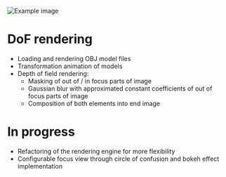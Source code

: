 ![Example image](https://raw.githubusercontent.com/bartlomiejn/dof-rendering-metal/master/dof_rendering.gif)

# DoF rendering
- Loading and rendering OBJ model files
- Transformation animation of models
- Depth of field rendering:
  - Masking of out of / in focus parts of image
  - Gaussian blur with approximated constant coefficients of out of focus parts of image
  - Composition of both elements into end image

# In progress
- Refactoring of the rendering engine for more flexibility
- Configurable focus view through circle of confusion and bokeh effect implementation
